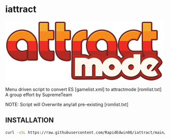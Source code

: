 # iattract
![iattract.png](https://raw.githubusercontent.com/RapidEdwin08/iattract/main/iattract.png )

Menu driven script to convert ES [gamelist.xml] to attractmode [romlist.txt]  
A group effort by SupremeTeam  

NOTE: Script will Overwrite any/all pre-existing [romlist.txt]  

## INSTALLATION  

```bash
curl -sSL https://raw.githubusercontent.com/RapidEdwin08/iattract/main/iattract.sh  | bash  
```
